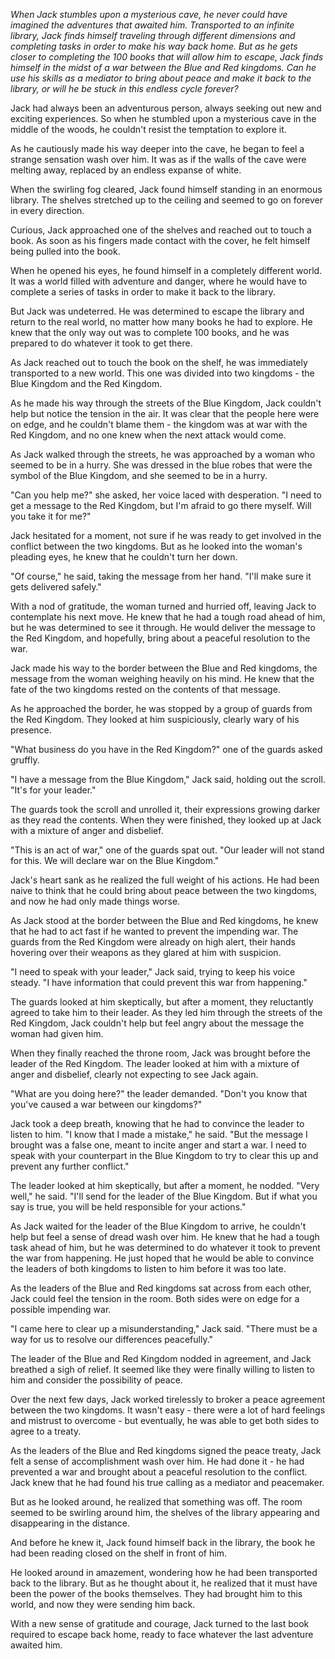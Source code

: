 *When Jack stumbles upon a mysterious cave, he never could have imagined the adventures that awaited him. Transported to an infinite library, Jack finds himself traveling through different dimensions and completing tasks in order to make his way back home. But as he gets closer to completing the 100 books that will allow him to escape, Jack finds himself in the midst of a war between the Blue and Red kingdoms. Can he use his skills as a mediator to bring about peace and make it back to the library, or will he be stuck in this endless cycle forever?*

Jack had always been an adventurous person, always seeking out new and exciting experiences. So when he stumbled upon a mysterious cave in the middle of the woods, he couldn't resist the temptation to explore it.

As he cautiously made his way deeper into the cave, he began to feel a strange sensation wash over him. It was as if the walls of the cave were melting away, replaced by an endless expanse of white.

When the swirling fog cleared, Jack found himself standing in an enormous library. The shelves stretched up to the ceiling and seemed to go on forever in every direction.

Curious, Jack approached one of the shelves and reached out to touch a book. As soon as his fingers made contact with the cover, he felt himself being pulled into the book.

When he opened his eyes, he found himself in a completely different world. It was a world filled with adventure and danger, where he would have to complete a series of tasks in order to make it back to the library.

But Jack was undeterred. He was determined to escape the library and return to the real world, no matter how many books he had to explore. He knew that the only way out was to complete 100 books, and he was prepared to do whatever it took to get there.

As Jack reached out to touch the book on the shelf, he was immediately transported to a new world. This one was divided into two kingdoms - the Blue Kingdom and the Red Kingdom.

As he made his way through the streets of the Blue Kingdom, Jack couldn't help but notice the tension in the air. It was clear that the people here were on edge, and he couldn't blame them - the kingdom was at war with the Red Kingdom, and no one knew when the next attack would come.

As Jack walked through the streets, he was approached by a woman who seemed to be in a hurry. She was dressed in the blue robes that were the symbol of the Blue Kingdom, and she seemed to be in a hurry.

"Can you help me?" she asked, her voice laced with desperation. "I need to get a message to the Red Kingdom, but I'm afraid to go there myself. Will you take it for me?"

Jack hesitated for a moment, not sure if he was ready to get involved in the conflict between the two kingdoms. But as he looked into the woman's pleading eyes, he knew that he couldn't turn her down.

"Of course," he said, taking the message from her hand. "I'll make sure it gets delivered safely."

With a nod of gratitude, the woman turned and hurried off, leaving Jack to contemplate his next move. He knew that he had a tough road ahead of him, but he was determined to see it through. He would deliver the message to the Red Kingdom, and hopefully, bring about a peaceful resolution to the war.

Jack made his way to the border between the Blue and Red kingdoms, the message from the woman weighing heavily on his mind. He knew that the fate of the two kingdoms rested on the contents of that message.

As he approached the border, he was stopped by a group of guards from the Red Kingdom. They looked at him suspiciously, clearly wary of his presence.

"What business do you have in the Red Kingdom?" one of the guards asked gruffly.

"I have a message from the Blue Kingdom," Jack said, holding out the scroll. "It's for your leader."

The guards took the scroll and unrolled it, their expressions growing darker as they read the contents. When they were finished, they looked up at Jack with a mixture of anger and disbelief.

"This is an act of war," one of the guards spat out. "Our leader will not stand for this. We will declare war on the Blue Kingdom."

Jack's heart sank as he realized the full weight of his actions. He had been naive to think that he could bring about peace between the two kingdoms, and now he had only made things worse.

As Jack stood at the border between the Blue and Red kingdoms, he knew that he had to act fast if he wanted to prevent the impending war. The guards from the Red Kingdom were already on high alert, their hands hovering over their weapons as they glared at him with suspicion.

"I need to speak with your leader," Jack said, trying to keep his voice steady. "I have information that could prevent this war from happening."

The guards looked at him skeptically, but after a moment, they reluctantly agreed to take him to their leader. As they led him through the streets of the Red Kingdom, Jack couldn't help but feel angry about the message the woman had given him.

When they finally reached the throne room, Jack was brought before the leader of the Red Kingdom. The leader looked at him with a mixture of anger and disbelief, clearly not expecting to see Jack again.

"What are you doing here?" the leader demanded. "Don't you know that you've caused a war between our kingdoms?"

Jack took a deep breath, knowing that he had to convince the leader to listen to him. "I know that I made a mistake," he said. "But the message I brought was a false one, meant to incite anger and start a war. I need to speak with your counterpart in the Blue Kingdom to try to clear this up and prevent any further conflict."

The leader looked at him skeptically, but after a moment, he nodded. "Very well," he said. "I'll send for the leader of the Blue Kingdom. But if what you say is true, you will be held responsible for your actions."

As Jack waited for the leader of the Blue Kingdom to arrive, he couldn't help but feel a sense of dread wash over him. He knew that he had a tough task ahead of him, but he was determined to do whatever it took to prevent the war from happening. He just hoped that he would be able to convince the leaders of both kingdoms to listen to him before it was too late.

As the leaders of the Blue and Red kingdoms sat across from each other, Jack could feel the tension in the room. Both sides were on edge for a possible impending war.

"I came here to clear up a misunderstanding," Jack said. "There must be a way for us to resolve our differences peacefully."

The leader of the Blue and Red Kingdom nodded in agreement, and Jack breathed a sigh of relief. It seemed like they were finally willing to listen to him and consider the possibility of peace.

Over the next few days, Jack worked tirelessly to broker a peace agreement between the two kingdoms. It wasn't easy - there were a lot of hard feelings and mistrust to overcome - but eventually, he was able to get both sides to agree to a treaty.

As the leaders of the Blue and Red kingdoms signed the peace treaty, Jack felt a sense of accomplishment wash over him. He had done it - he had prevented a war and brought about a peaceful resolution to the conflict. Jack knew that he had found his true calling as a mediator and peacemaker.

But as he looked around, he realized that something was off. The room seemed to be swirling around him, the shelves of the library appearing and disappearing in the distance.

And before he knew it, Jack found himself back in the library, the book he had been reading closed on the shelf in front of him.

He looked around in amazement, wondering how he had been transported back to the library. But as he thought about it, he realized that it must have been the power of the books themselves. They had brought him to this world, and now they were sending him back.

With a new sense of gratitude and courage, Jack turned to the last book required to escape back home, ready to face whatever the last adventure awaited him.
